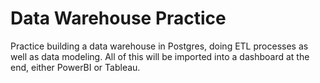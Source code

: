 # Data Warehouse Practice
Practice building a data warehouse in Postgres, doing ETL processes as well as data modeling. All of this will be imported into a dashboard at the end, either PowerBI or Tableau.